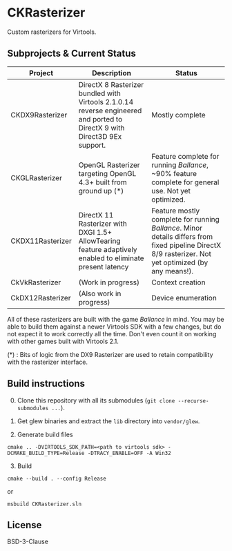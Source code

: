 # CKRasterizer

Custom rasterizers for Virtools.

## Subprojects & Current Status

| Project  | Description | Status |
| -------- | ----------- | ------ |
| CKDX9Rasterizer | DirectX 8 Rasterizer bundled with Virtools 2.1.0.14 reverse engineered and ported to DirectX 9 with Direct3D 9Ex support. | Mostly complete |
| CKGLRasterizer | OpenGL Rasterizer targeting OpenGL 4.3+ built from ground up (*) | Feature complete for running _Ballance_, ~90% feature complete for general use. Not yet optimized. |
| CKDX11Rasterizer | DirectX 11 Rasterizer with DXGI 1.5+ AllowTearing feature adaptively enabled to eliminate present latency | Feature mostly complete for running _Ballance_. Minor details differs from fixed pipeline DirectX 8/9 rasterizer. Not yet optimized (by any means!). |
| CkVkRasterizer | (Work in progress) | Context creation |
| CkDX12Rasterizer | (Also work in progress) | Device enumeration |

All of these rasterizers are built with the game _Ballance_ in mind. You may be able to build them against a newer Virtools SDK with a few changes, but do not expect it to work correctly all the time. Don't even count it on working with other games built with Virtools 2.1.

(*) : Bits of logic from the DX9 Rasterizer are used to retain compatibility with the rasterizer interface.

## Build instructions

0. Clone this repository with all its submodules (`git clone --recurse-submodules ...`).

1. Get glew binaries and extract the `lib` directory into `vendor/glew`.

2. Generate build files

```
cmake .. -DVIRTOOLS_SDK_PATH=<path to virtools sdk> -DCMAKE_BUILD_TYPE=Release -DTRACY_ENABLE=OFF -A Win32
```

3. Build

```
cmake --build . --config Release
```

or

```
msbuild CKRasterizer.sln
```

## License

BSD-3-Clause
